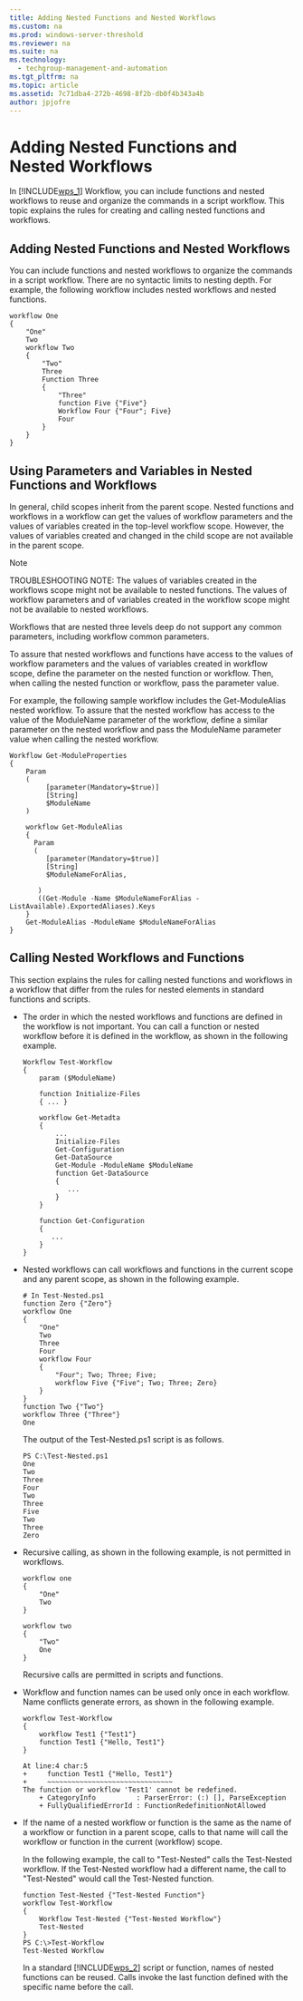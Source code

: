 ```yaml
---
title: Adding Nested Functions and Nested Workflows
ms.custom: na
ms.prod: windows-server-threshold
ms.reviewer: na
ms.suite: na
ms.technology: 
  - techgroup-management-and-automation
ms.tgt_pltfrm: na
ms.topic: article
ms.assetid: 7c71dba4-272b-4698-8f2b-db0f4b343a4b
author: jpjofre
---
```

# Adding Nested Functions and Nested Workflows
In [!INCLUDE[wps_1](includes/wps_1_md.md)] Workflow, you can include functions and nested workflows to reuse and organize the commands in a script workflow. This topic explains the rules for creating and calling nested functions and workflows.  
  
## Adding Nested Functions and Nested Workflows  
You can include functions and nested workflows to organize the commands in a script workflow. There are no syntactic limits to nesting depth. For example, the following workflow includes nested workflows and nested functions.  
  
```  
workflow One   
{  
    "One"  
    Two  
    workflow Two  
    {  
        "Two"  
        Three  
        Function Three  
        {  
            "Three"  
            function Five {"Five"}  
            Workflow Four {"Four"; Five}  
            Four              
        }      
    }       
}  
```  
  
## Using Parameters and Variables in Nested Functions and Workflows  
In general, child scopes inherit from the parent scope. Nested functions and workflows in a workflow can get the values of workflow parameters and the values of variables created in the top\-level workflow scope. However, the values of variables created and changed in the child scope are not available in the parent scope.  
  
> [!NOTE]  
> TROUBLESHOOTING NOTE: The values of variables created in the workflows scope might not be available to nested functions. The values of workflow parameters and of variables created in the workflow scope might not be available to nested workflows.  
>   
> Workflows that are nested three levels deep do not support any common parameters, including workflow common parameters.  
  
To assure that nested workflows and functions have access to the values of workflow parameters and the values of variables created in workflow scope, define the parameter on the nested function or workflow. Then, when calling the nested function or workflow, pass the parameter value.  
  
For example, the following sample workflow includes the Get\-ModuleAlias nested workflow. To assure that the nested workflow has access to the value of the ModuleName parameter of the workflow, define a similar parameter on the nested workflow and pass the ModuleName parameter value when calling the nested workflow.  
  
```  
Workflow Get-ModuleProperties  
{  
    Param  
    (  
         [parameter(Mandatory=$true)]  
         [String]  
         $ModuleName  
    )  
  
    workflow Get-ModuleAlias  
    {  
      Param  
      (  
         [parameter(Mandatory=$true)]  
         [String]  
         $ModuleNameForAlias,  
  
       )  
       ((Get-Module -Name $ModuleNameForAlias -ListAvailable).ExportedAliases).Keys  
    }   
    Get-ModuleAlias -ModuleName $ModuleNameForAlias  
}  
```  
  
## Calling Nested Workflows and Functions  
This section explains the rules for calling nested functions and workflows in a workflow that differ from the rules for nested elements in standard functions and scripts.  
  
-   The order in which the nested workflows and functions are defined in the workflow is not important. You can call a function or nested workflow before it is defined in the workflow, as shown in the following example.  
  
    ```  
    Workflow Test-Workflow  
    {  
        param ($ModuleName)  
  
        function Initialize-Files  
        { ... }  
  
        workflow Get-Metadta  
        {   
            ...  
            Initialize-Files  
            Get-Configuration  
            Get-DataSource  
            Get-Module -ModuleName $ModuleName          
            function Get-DataSource   
            {  
               ...  
            }  
        }  
  
        function Get-Configuration  
        {  
           ...  
        }   
    }  
    ```  
  
-   Nested workflows can call workflows and functions in the current scope and any parent scope, as shown in the following example.  
  
    ```  
    # In Test-Nested.ps1  
    function Zero {"Zero"}  
    workflow One   
    {  
        "One"  
        Two  
        Three  
        Four  
        workflow Four   
        {  
            "Four"; Two; Three; Five;   
            workflow Five {"Five"; Two; Three; Zero}  
        }  
    }   
    function Two {"Two"}  
    workflow Three {"Three"}  
    One  
    ```  
  
    The output of the Test\-Nested.ps1 script is as follows.  
  
    ```  
    PS C:\Test-Nested.ps1  
    One  
    Two  
    Three  
    Four  
    Two  
    Three  
    Five  
    Two  
    Three  
    Zero  
    ```  
  
-   Recursive calling, as shown in the following example, is not permitted in workflows.  
  
    ```  
    workflow one  
    {  
        "One"  
        Two  
    }  
  
    workflow two  
    {  
        "Two"  
        One      
    }  
    ```  
  
    Recursive calls are permitted in scripts and functions.  
  
-   Workflow and function names can be used only once in each workflow. Name conflicts generate errors, as shown in the following example.  
  
    ```  
    workflow Test-Workflow  
    {  
        workflow Test1 {"Test1"}  
        function Test1 {"Hello, Test1"}  
    }  
  
    At line:4 char:5  
    +     function Test1 {"Hello, Test1"}  
    +     ~~~~~~~~~~~~~~~~~~~~~~~~~~~~~~~  
    The function or workflow 'Test1' cannot be redefined.  
        + CategoryInfo          : ParserError: (:) [], ParseException  
        + FullyQualifiedErrorId : FunctionRedefinitionNotAllowed  
    ```  
  
-   If the name of a nested workflow or function is the same as the name of a workflow or function in a parent scope, calls to that name will call the workflow or function in the current \(workflow\) scope.  
  
    In the following example, the call to "Test\-Nested" calls the Test\-Nested workflow. If the Test\-Nested workflow had a different name, the call to "Test\-Nested" would call the Test\-Nested function.  
  
    ```  
    function Test-Nested {"Test-Nested Function"}  
    workflow Test-Workflow  
    {  
        Workflow Test-Nested {"Test-Nested Workflow"}  
        Test-Nested          
    }   
    PS C:\>Test-Workflow   
    Test-Nested Workflow  
    ```  
  
    In a standard [!INCLUDE[wps_2](includes/wps_2_md.md)] script or function, names of nested functions can be reused. Calls invoke the last function defined with the specific name before the call.  
  

